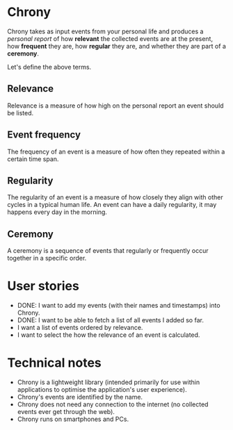 # Chrony

Chrony takes as input events from your personal life and produces a _personal report_ of how __relevant__ the collected events are at the present, how __frequent__ they are, how __regular__ they are, and whether they are part of a __ceremony__.

Let's define the above terms.

## Relevance

Relevance is a measure of how high on the personal report an event should be listed.

## Event frequency

The frequency of an event is a measure of how often they repeated within a certain time span.

## Regularity

The regularity of an event is a measure of how closely they align with other cycles in a typical human life. An event can have a daily regularity, it may happens every day in the morning.

## Ceremony

A ceremony is a sequence of events that regularly or frequently occur together in a specific order.

# User stories

- DONE: I want to add my events (with their names and timestamps) into Chrony.
- DONE: I want to be able to fetch a list of all events I added so far.
- I want a list of events ordered by relevance.
- I want to select the how the relevance of an event is calculated.

# Technical notes

- Chrony is a lightweight library (intended primarily for use within applications to optimise the application's user experience).
- Chrony's events are identified by the name.
- Chrony does not need any connection to the internet (no collected events ever get through the web).
- Chrony runs on smartphones and PCs.